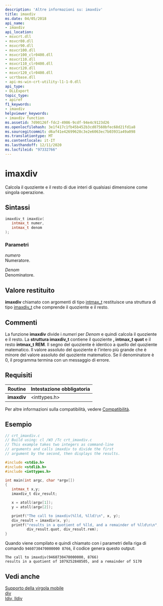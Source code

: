 ```yaml
---
description: 'Altre informazioni su: imaxdiv'
title: imaxdiv
ms.date: 04/05/2018
api_name:
- imaxdiv
api_location:
- msvcrt.dll
- msvcr80.dll
- msvcr90.dll
- msvcr100.dll
- msvcr100_clr0400.dll
- msvcr110.dll
- msvcr110_clr0400.dll
- msvcr120.dll
- msvcr120_clr0400.dll
- ucrtbase.dll
- api-ms-win-crt-utility-l1-1-0.dll
api_type:
- DLLExport
topic_type:
- apiref
f1_keywords:
- imaxdiv
helpviewer_keywords:
- imaxdiv function
ms.assetid: 7d90126f-fdc2-4986-9cdf-94e4c9123d26
ms.openlocfilehash: 3e1f417c1fb45b452b3cd07560bfec68d21fd1a8
ms.sourcegitcommit: d6af41e42699628c3e2e6063ec7b03931a49a098
ms.translationtype: MT
ms.contentlocale: it-IT
ms.lasthandoff: 12/11/2020
ms.locfileid: "97332766"
---
```

# <a name="imaxdiv"></a>imaxdiv

Calcola il quoziente e il resto di due interi di qualsiasi dimensione come singola operazione.

## <a name="syntax"></a>Sintassi

```C
imaxdiv_t imaxdiv(
   intmax_t numer,
   intmax_t denom
);
```

### <a name="parameters"></a>Parametri

*numero*<br/>
Numeratore.

*Denom*<br/>
Denominatore.

## <a name="return-value"></a>Valore restituito

**imaxdiv** chiamato con argomenti di tipo [intmax_t](../../c-runtime-library/standard-types.md) restituisce una struttura di tipo [imaxdiv_t](../../c-runtime-library/standard-types.md) che comprende il quoziente e il resto.

## <a name="remarks"></a>Commenti

La funzione **imaxdiv** divide i *numeri* per *Denom* e quindi calcola il quoziente e il resto. La **struttura imaxdiv_t** contiene il quoziente **, intmax_t** **quot** e il resto **intmax_t** **REM**. Il segno del quoziente è identico a quello del quoziente matematico. Il valore assoluto del quoziente è l'intero più grande che è minore del valore assoluto del quoziente matematico. Se il denominatore è 0, il programma termina con un messaggio di errore.

## <a name="requirements"></a>Requisiti

|Routine|Intestazione obbligatoria|
|-------------|---------------------|
|**imaxdiv**|\<inttypes.h>|

Per altre informazioni sulla compatibilità, vedere [Compatibilità](../../c-runtime-library/compatibility.md).

## <a name="example"></a>Esempio

```C
// crt_imaxdiv.c
// Build using: cl /W3 /Tc crt_imaxdiv.c
// This example takes two integers as command-line
// arguments and calls imaxdiv to divide the first
// argument by the second, then displays the results.

#include <stdio.h>
#include <stdlib.h>
#include <inttypes.h>

int main(int argc, char *argv[])
{
   intmax_t x,y;
   imaxdiv_t div_result;

   x = atoll(argv[1]);
   y = atoll(argv[2]);

   printf("The call to imaxdiv(%lld, %lld)\n", x, y);
   div_result = imaxdiv(x, y);
   printf("results in a quotient of %lld, and a remainder of %lld\n\n",
          div_result.quot, div_result.rem);
}
```

Quando viene compilato e quindi chiamato con i parametri della riga di comando `9460730470000000 8766`, il codice genera questo output:

```Output
The call to imaxdiv(9460730470000000, 8766)
results in a quotient of 1079252848505, and a remainder of 5170
```

## <a name="see-also"></a>Vedi anche

[Supporto della virgola mobile](../../c-runtime-library/floating-point-support.md)<br/>
[div](div.md)<br/>
[ldiv, lldiv](./div.md)<br/>
